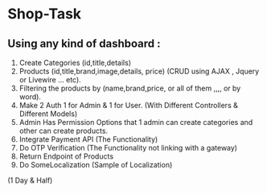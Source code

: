 <h1> Shop-Task </h1>

Using any kind of dashboard : 
------------------------------- 
1. Create Categories (id,title,details)
2. Products (id,title,brand,image,details, price) (CRUD using AJAX , Jquery or Livewire ... etc).
3. Filtering the products by (name,brand,price, or all of them ,,,, or by word).
4. Make 2 Auth 1 for Admin & 1 for User. (With Different Controllers & Different Models)
5. Admin Has Permission Options that 1 admin can create categories and other can create products.
6. Integrate Payment API (The Functionality)
7. Do OTP Verification (The Functionality not linking with a gateway)
8. Return Endpoint of Products
9. Do SomeLocalization (Sample of Localization)

(1 Day & Half)
